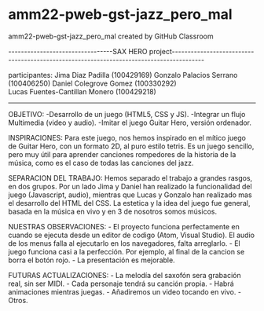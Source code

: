 # amm22-pweb-gst-jazz_pero_mal
amm22-pweb-gst-jazz_pero_mal created by GitHub Classroom

---------------------------------SAX HERO project----------------------------------------------------------------------------------------

participantes:   Jima Diaz Padilla              (100429169)
                 Gonzalo Palacios Serrano       (100406250)
                 Daniel Colegrove Gomez         (100330292)        
                 Lucas Fuentes-Cantillan Monero (100429218)

----------------------------------------------------------------------------------------------------------------------------------------------
   OBJETIVO:
     -Desarrollo de un juego (HTML5, CSS y JS).
     -Integrar un flujo Multimedia (video y audio).
     -Imitar el juego Guitar Hero, versión ordenador.

 INSPIRACIONES:
       Para este juego, nos hemos inspirado en el mítico juego
 de Guitar Hero, con un formato 2D, al puro estilo tetris. Es un juego sencillo, pero muy útil para aprender canciones 
 rompedores de la historia de la música, como es el caso de todas las canciones del jazz.  

 SEPARACION DEL TRABAJO:
        Hemos separado el trabajo a grandes rasgos, en dos grupos. Por un lado Jima y Daniel han realizado la funcionalidad
  del juego (Javascript, audio), mientras que Lucas y Gonzalo han realizado mas el desarrollo del HTML del CSS. La estetica y la idea
  del juego fue general, basada en la música en vivo y en 3 de nosotros somos músicos.
     
   NUESTRAS OBSERVACIONES:
      - El proyecto funciona perfectamente en cuando se ejecuta desde un editor de codigo (Atom, Visual Studio). El audio de
    los menus falla al ejecutarlo en los navegadores, falta arreglarlo.
      - El juego funciona casi a la perfección. Por ejemplo, al final de la cancion se borra el botón rojo.
      - La presentación es mejorable.

     
  FUTURAS ACTUALIZACIONES:
      - La melodía del saxofón sera grabación real, sin ser MIDI.
      - Cada personaje tendrá su canción propia.
      - Habrá animaciones mientras juegas.
      - Añadiremos un video tocando en vivo.
      - Otros.
    
